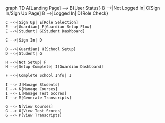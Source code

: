 graph TD
    A[Landing Page] --> B{User Status}
    B -->|Not Logged In| C[Sign In/Sign Up Page]
    B -->|Logged In| D{Role Check}
    
    C -->|Sign Up| E[Role Selection]
    E -->|Guardian| F[Guardian Setup Flow]
    E -->|Student| G[Student Dashboard]
    
    C -->|Sign In| D
    
    D -->|Guardian| H{School Setup}
    D -->|Student| G
    
    H -->|Not Setup| F
    H -->|Setup Complete| I[Guardian Dashboard]
    
    F -->|Complete School Info| I
    
    I --> J[Manage Students]
    I --> K[Manage Courses]
    I --> L[Manage Test Scores]
    I --> M[Generate Transcripts]
    
    G --> N[View Courses]
    G --> O[View Test Scores]
    G --> P[View Transcripts]
